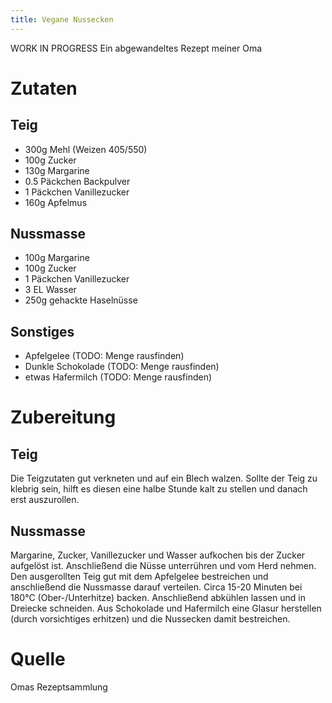 ```yaml
---
title: Vegane Nussecken 
---
```

WORK IN PROGRESS
Ein abgewandeltes Rezept meiner Oma 

# Zutaten
## Teig
- 300g Mehl (Weizen 405/550)
- 100g Zucker
- 130g Margarine
- 0.5 Päckchen Backpulver
- 1 Päckchen Vanillezucker
- 160g Apfelmus

## Nussmasse
- 100g Margarine
- 100g Zucker
- 1 Päckchen Vanillezucker
- 3 EL Wasser
- 250g gehackte Haselnüsse

## Sonstiges
- Apfelgelee (TODO: Menge rausfinden)
- Dunkle Schokolade (TODO: Menge rausfinden)
- etwas Hafermilch (TODO: Menge rausfinden)

# Zubereitung
## Teig
Die Teigzutaten gut verkneten und auf ein Blech walzen. Sollte der Teig zu klebrig sein, hilft es diesen eine halbe Stunde kalt zu stellen und danach erst auszurollen.  

## Nussmasse
Margarine, Zucker, Vanillezucker und Wasser aufkochen bis der Zucker aufgelöst ist. Anschließend die Nüsse unterrühren und vom Herd nehmen.  
Den ausgerollten Teig gut mit dem Apfelgelee bestreichen und anschließend die Nussmasse darauf verteilen. Circa 15-20 Minuten bei 180°C (Ober-/Unterhitze) backen. Anschließend abkühlen lassen und in Dreiecke schneiden. Aus Schokolade und Hafermilch eine Glasur herstellen (durch vorsichtiges erhitzen) und die Nussecken damit bestreichen.

# Quelle
Omas Rezeptsammlung